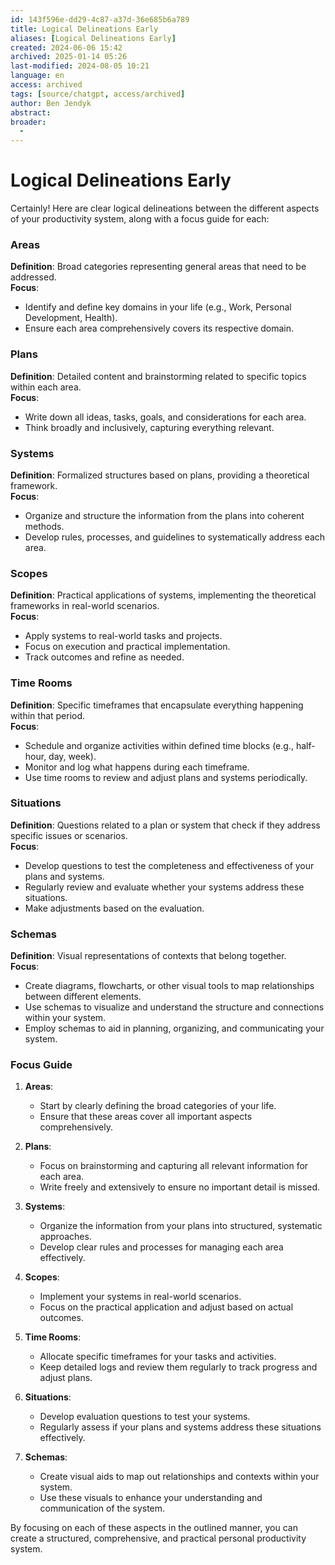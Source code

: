```yaml
---
id: 143f596e-dd29-4c87-a37d-36e685b6a789
title: Logical Delineations Early
aliases: [Logical Delineations Early]
created: 2024-06-06 15:42
archived: 2025-01-14 05:26
last-modified: 2024-08-05 10:21
language: en
access: archived
tags: [source/chatgpt, access/archived]
author: Ben Jendyk
abstract:
broader:
  - 
---
```


# Logical Delineations Early

Certainly! Here are clear logical delineations between the different aspects of your productivity system, along with a focus guide for each:

### Areas

**Definition**: Broad categories representing general areas that need to be addressed.  
**Focus**:
- Identify and define key domains in your life (e.g., Work, Personal Development, Health).
- Ensure each area comprehensively covers its respective domain.

### Plans

**Definition**: Detailed content and brainstorming related to specific topics within each area.  
**Focus**:
- Write down all ideas, tasks, goals, and considerations for each area.
- Think broadly and inclusively, capturing everything relevant.

### Systems

**Definition**: Formalized structures based on plans, providing a theoretical framework.  
**Focus**:
- Organize and structure the information from the plans into coherent methods.
- Develop rules, processes, and guidelines to systematically address each area.

### Scopes

**Definition**: Practical applications of systems, implementing the theoretical frameworks in real-world scenarios.  
**Focus**:
- Apply systems to real-world tasks and projects.
- Focus on execution and practical implementation.
- Track outcomes and refine as needed.

### Time Rooms

**Definition**: Specific timeframes that encapsulate everything happening within that period.  
**Focus**:
- Schedule and organize activities within defined time blocks (e.g., half-hour, day, week).
- Monitor and log what happens during each timeframe.
- Use time rooms to review and adjust plans and systems periodically.

### Situations

**Definition**: Questions related to a plan or system that check if they address specific issues or scenarios.  
**Focus**:
- Develop questions to test the completeness and effectiveness of your plans and systems.
- Regularly review and evaluate whether your systems address these situations.
- Make adjustments based on the evaluation.

### Schemas

**Definition**: Visual representations of contexts that belong together.  
**Focus**:
- Create diagrams, flowcharts, or other visual tools to map relationships between different elements.
- Use schemas to visualize and understand the structure and connections within your system.
- Employ schemas to aid in planning, organizing, and communicating your system.

### Focus Guide

1. **Areas**: 
	- Start by clearly defining the broad categories of your life.
	- Ensure that these areas cover all important aspects comprehensively.

2. **Plans**:
	- Focus on brainstorming and capturing all relevant information for each area.
	- Write freely and extensively to ensure no important detail is missed.

3. **Systems**:
	- Organize the information from your plans into structured, systematic approaches.
	- Develop clear rules and processes for managing each area effectively.

4. **Scopes**:
	- Implement your systems in real-world scenarios.
	- Focus on the practical application and adjust based on actual outcomes.

5. **Time Rooms**:
	- Allocate specific timeframes for your tasks and activities.
	- Keep detailed logs and review them regularly to track progress and adjust plans.

6. **Situations**:
	- Develop evaluation questions to test your systems.
	- Regularly assess if your plans and systems address these situations effectively.

7. **Schemas**:
	- Create visual aids to map out relationships and contexts within your system.
	- Use these visuals to enhance your understanding and communication of the system.

By focusing on each of these aspects in the outlined manner, you can create a structured, comprehensive, and practical personal productivity system.
